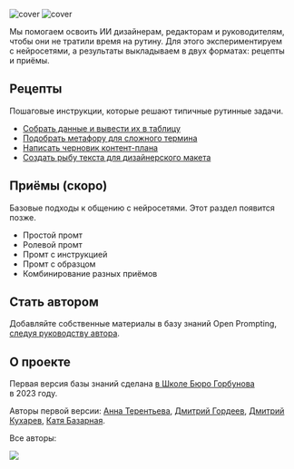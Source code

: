![cover](https://github.com/Open-Prompting/Knowledge-Base/blob/d5882091f707895b239aa94ff3fa32fbe2f196f6/content/shared%20media/cover-all-dark.svg#gh-dark-mode-only)
![cover](https://github.com/Open-Prompting/Knowledge-Base/blob/af7d9c29d2f0471919e535b86dd5d62abe2815c2/content/shared%20media/cover-all-light.svg#gh-light-mode-only)

Мы&nbsp;помогаем освоить&nbsp;ИИ дизайнерам, редакторам и&nbsp;руководителям, чтобы они не&nbsp;тратили время на&nbsp;рутину. Для этого экспериментируем с&nbsp;нейросетями, а&nbsp;результаты выкладываем в&nbsp;двух форматах: рецепты и&nbsp;приёмы.

## Рецепты

Пошаговые инструкции, которые решают типичные рутинные задачи.

* [Собрать данные и&nbsp;вывести их&nbsp;в&nbsp;таблицу](https://github.com/Open-Prompting/Knowledge-Base/tree/main/content/recipes/spreadsheet)
* [Подобрать метафору для&nbsp;сложного термина](https://github.com/Open-Prompting/Knowledge-Base/tree/main/content/recipes/metaphor)
* [Написать черновик контент-плана](https://github.com/Open-Prompting/Knowledge-Base/tree/main/content/recipes/draft-plan/)
* [Создать рыбу текста для&nbsp;дизайнерского макета](https://github.com/Open-Prompting/Knowledge-Base/tree/main/content/recipes/placeholder-text/)


## Приёмы (скоро)
Базовые подходы к&nbsp;общению с&nbsp;нейросетями. Этот раздел появится позже.

* Простой промт
* Ролевой промт
* Промт с&nbsp;инструкцией
* Промт с&nbsp;образцом
* Комбинирование разных приёмов

## Стать автором

Добавляйте собственные материалы в&nbsp;базу знаний Open Prompting, [следуя руководству автора](https://github.com/Open-Prompting/Knowledge-Base/blob/main/content/articles/contributing/readme.md).

## О&nbsp;проекте
Первая версия базы знаний сделана [в&nbsp;Школе Бюро Горбунова](https://bureau.ru/school) в&nbsp;2023&nbsp;году. 

Авторы первой версии: [Анна Терентьева](https://github.com/t3r3n), [Дмитрий Гордеев](https://github.com/grdv), [Дмитрий Кухарев](https://github.com/kkhrv), [Катя Базарная](https://github.com/bacardmi).

Все авторы:

<a href="https://github.com/open-prompting/knowledge-base/graphs/contributors">
<img src="https://contrib.rocks/image?repo=open-prompting/knowledge-base" />
</a>
